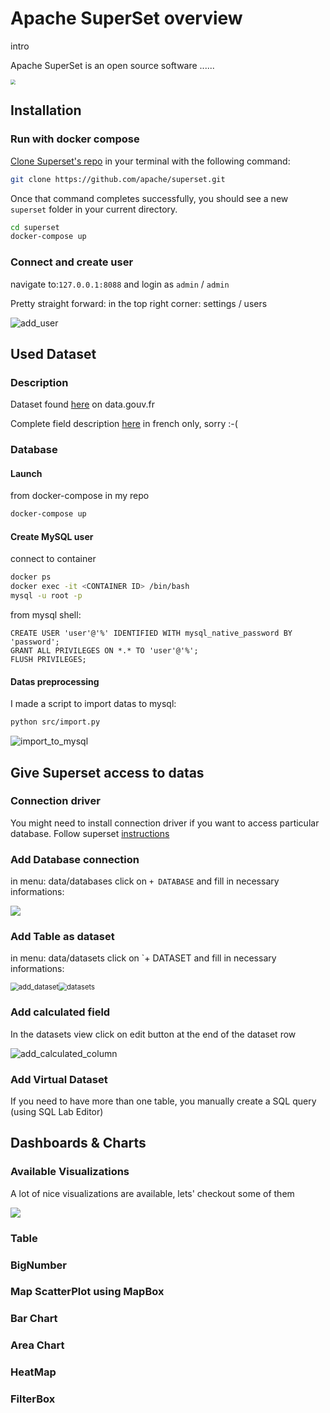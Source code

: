 # Apache SuperSet overview

intro

Apache SuperSet is an open source software ......



<img src="/home/terman37/MyGit/VIZ_French_Accidents/pictures/result.jpg" style="zoom:50%;" />

## Installation

### Run with docker compose

[Clone Superset's repo](https://github.com/apache/superset) in your terminal with the following command:

```bash
git clone https://github.com/apache/superset.git
```

Once that command completes successfully, you should see a new `superset` folder in your current directory.

```bash
cd superset
docker-compose up
```

### Connect and create user

navigate to:`127.0.0.1:8088` and login as `admin` / `admin`

Pretty straight forward: in the top right corner: settings / users

<img src="pictures/add_user.png" alt="add_user"  />

## Used Dataset

### Description

Dataset found [here](https://www.data.gouv.fr/fr/datasets/bases-de-donnees-annuelles-des-accidents-corporels-de-la-circulation-routiere-annees-de-2005-a-2019/) on data.gouv.fr

Complete field description [here](docs/description-des-bases-de-donnees-onisr-annees-2005-a-2019.pdf) in french only, sorry :-(

### Database

#### Launch

from docker-compose in my repo

```bash
docker-compose up
```

#### Create MySQL user

connect to container

```bash
docker ps
docker exec -it <CONTAINER ID> /bin/bash
mysql -u root -p
```

from mysql shell:

```mysql
CREATE USER 'user'@'%' IDENTIFIED WITH mysql_native_password BY 'password';
GRANT ALL PRIVILEGES ON *.* TO 'user'@'%';
FLUSH PRIVILEGES;
```

#### Datas preprocessing

I made a script to import datas to mysql:

```bash
python src/import.py
```

![import_to_mysql](/home/terman37/MyGit/VIZ_French_Accidents/pictures/import_to_mysql.png)

## Give Superset access to datas

### Connection driver

You might need to install connection driver if you want to access particular database. Follow superset [instructions](https://superset.apache.org/docs/databases/installing-database-drivers)

### Add Database connection

in menu: data/databases click on `+ DATABASE` and fill in necessary informations:

![](pictures/add_db.png)

### Add Table as dataset

in menu: data/datasets click on `+ DATASET and fill in necessary informations:

<img src="pictures/add_dataset.png" alt="add_dataset" style="zoom: 80%;" /><img src="/home/terman37/MyGit/VIZ_French_Accidents/pictures/datasets.png" alt="datasets" style="zoom: 80%;" />

### Add calculated field

In the datasets view click on edit button at the end of the dataset row

![add_calculated_column](/home/terman37/MyGit/VIZ_French_Accidents/pictures/add_calculated_column.png)

### Add Virtual Dataset

If you need to have more than one table, you manually create a SQL query (using SQL Lab Editor)

 



## Dashboards & Charts

### Available Visualizations

A lot of nice visualizations are available, lets' checkout some of them

![](pictures/visualizations.png)





### Table



### BigNumber



### Map ScatterPlot using MapBox



### Bar Chart



### Area Chart



### HeatMap



### FilterBox



